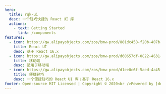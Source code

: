 ```yaml
---
hero:
  title: rqk-ui
  desc: 一个轻巧快捷的 React UI 库
  actions:
    - text: Getting Started
      link: /components
features:
  - icon: https://gw.alipayobjects.com/zos/bmw-prod/881dc458-f20b-407b-947a-95104b5ec82b/k79dm8ih_w144_h144.png
    title: React UI
    desc: 基于 React 16.x
  - icon: https://gw.alipayobjects.com/zos/bmw-prod/d60657df-0822-4631-9d7c-e7a869c2f21c/k79dmz3q_w126_h126.png
    title: 移动端
    desc: 适用于移动端
  - icon: https://gw.alipayobjects.com/zos/bmw-prod/d1ee0c6f-5aed-4a45-a507-339a4bfe076c/k7bjsocq_w144_h144.png
    title: 便捷轻巧
    desc: 一个便捷轻巧的 React UI 库；基于 React 16.x
footer: Open-source MIT Licensed | Copyright © 2020<br />Powered by [dumi](https://d.umijs.org)
---
```

